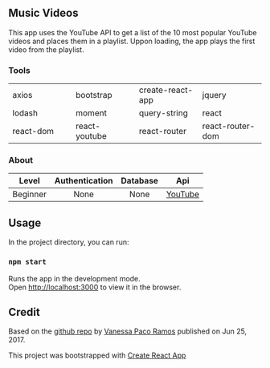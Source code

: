 ## Music Videos

This app uses the YouTube API to get a list of the 10 most popular YouTube videos and places them in a playlist. Uppon loading, the app plays the first video from the playlist.

### Tools
<table>
  <tr>
    <td width="25%">axios</td>
    <td width="25%">bootstrap</td>
    <td width="25%">create-react-app</td>
    <td width="25%">jquery</td>
  </tr>
  <tr>
    <td>lodash</td>
    <td>moment</td>
    <td>query-string</td>
    <td>react</td>
  </tr>
  <tr>
    <td>react-dom</td>
    <td>react-youtube</td>
    <td>react-router</td>
    <td>react-router-dom</td>
  </tr>
</table>

### About

Level|Authentication|Database|Api
:-:|:-:|:-:|:-:
Beginner|None|None|[YouTube](https://developers.google.com/youtube/v3/)

## Usage

In the project directory, you can run:

### `npm start`

Runs the app in the development mode.<br>
Open [http://localhost:3000](http://localhost:3000) to view it in the browser.

## Credit

Based on the [github repo](https://github.com/Hackbit/reactriot2017-musical-ranking) by [Vanessa Paco Ramos](https://github.com/Vanessa85) published on Jun 25, 2017.


This project was bootstrapped with [Create React App](https://github.com/facebookincubator/create-react-app)
